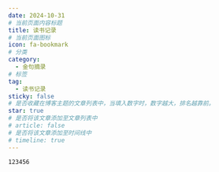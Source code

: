 ```yaml
---
date: 2024-10-31
# 当前页面内容标题
title: 读书记录
# 当前页面图标
icon: fa-bookmark
# 分类
category:
  - 金句摘录
# 标签
tag:
  - 读书记录
sticky: false
# 是否收藏在博客主题的文章列表中，当填入数字时，数字越大，排名越靠前。
star: true
# 是否将该文章添加至文章列表中
# article: false
# 是否将该文章添加至时间线中
# timeline: true
---
```

```
123456
```
